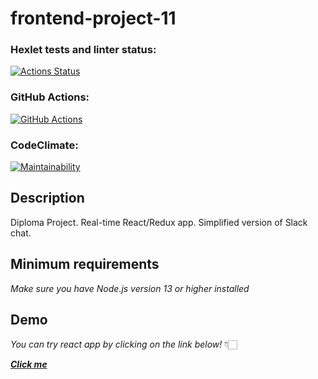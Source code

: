 # frontend-project-11

### Hexlet tests and linter status:

[![Actions Status](https://github.com/NadyKamenskaya/frontend-project-12/workflows/hexlet-check/badge.svg)](https://github.com/NadyKamenskaya/frontend-project-12/actions)

### GitHub Actions:

[![GitHub Actions](https://github.com/NadyKamenskaya/frontend-project-11/actions/workflows/github-actions.yml/badge.svg)](https://github.com/NadyKamenskaya/frontend-project-12/actions/workflows/github-actions.yml)

### CodeClimate:

[![Maintainability](https://api.codeclimate.com/v1/badges/8ce9f5648080a358d50f/maintainability)](https://codeclimate.com/github/NadyKamenskaya/frontend-project-12/maintainability)

## Description

Diploma Project. Real-time React/Redux app. Simplified version of Slack chat.

## Minimum requirements

_Make sure you have Node.js version 13 or higher installed_

## Demo

_You can try react app by clicking on the link below!_ 👇🏻

[_**Click me**_](https://frontend-project-12-production-1ed0.up.railway.app/)